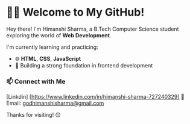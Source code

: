 # 👩‍💻 Welcome to My GitHub!

Hey there! I'm Himanshi Sharma, a B.Tech Computer Science student exploring the world of **Web Development**.


I'm currently learning and practicing:

- 🌐 **HTML**, **CSS**, **JavaScript**
- 🧠 Building a strong foundation in frontend development

### 📫 Connect with Me

[Linkdin] [https://www.linkedin.com/in/himanshi-sharma-727240329]
📧 Email: godhimanshisharma@gmail.com

Thanks for visiting! 😊
